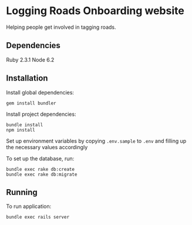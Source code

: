 # Logging Roads Onboarding website
Helping people get involved in tagging roads.


## Dependencies

Ruby 2.3.1
Node 6.2

## Installation

Install global dependencies:

    gem install bundler

Install project dependencies:

    bundle install
    npm install

Set up environment variables by copying `.env.sample` to `.env` and filling up the necessary values accordingly

To set up the database, run:

    bundle exec rake db:create
    bundle exec rake db:migrate

## Running

To run application:

    bundle exec rails server
